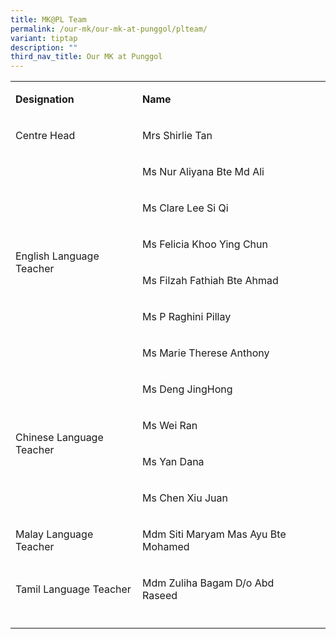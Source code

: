 ```yaml
---
title: MK@PL Team
permalink: /our-mk/our-mk-at-punggol/plteam/
variant: tiptap
description: ""
third_nav_title: Our MK at Punggol
---
```

<p></p><table><tbody><tr><td rowspan="1" colspan="1"><p><strong>Designation</strong></p></td><td rowspan="1" colspan="1"><p><strong>Name</strong></p></td><td rowspan="1" colspan="1"><p></p></td></tr><tr><td rowspan="1" colspan="1"><p>Centre Head</p></td><td rowspan="1" colspan="1"><p>Mrs Shirlie Tan</p></td><td rowspan="1" colspan="1"><p></p></td></tr><tr><td rowspan="6" colspan="1"><p>English Language Teacher</p></td><td rowspan="1" colspan="1"><p>Ms Nur Aliyana Bte Md Ali</p></td><td rowspan="1" colspan="1"><p></p></td></tr><tr><td rowspan="1" colspan="1"><p>Ms Clare Lee Si Qi</p></td><td rowspan="1" colspan="1"><p></p></td></tr><tr><td rowspan="1" colspan="1"><p>Ms Felicia Khoo Ying Chun</p></td><td rowspan="1" colspan="1"><p></p></td></tr><tr><td rowspan="1" colspan="1"><p>Ms Filzah Fathiah Bte Ahmad</p></td><td rowspan="1" colspan="1"><p></p></td></tr><tr><td rowspan="1" colspan="1"><p>Ms P Raghini Pillay</p></td><td rowspan="1" colspan="1"><p></p></td></tr><tr><td rowspan="1" colspan="1"><p>Ms Marie Therese Anthony</p></td><td rowspan="1" colspan="1"><p></p></td></tr><tr><td rowspan="4" colspan="1"><p>Chinese Language Teacher</p></td><td rowspan="1" colspan="1"><p>Ms Deng JingHong</p></td><td rowspan="1" colspan="1"><p></p></td></tr><tr><td rowspan="1" colspan="1"><p>Ms Wei Ran</p></td><td rowspan="1" colspan="1"><p></p></td></tr><tr><td rowspan="1" colspan="1"><p>Ms Yan Dana</p></td><td rowspan="1" colspan="1"><p></p></td></tr><tr><td rowspan="1" colspan="1"><p>Ms Chen Xiu Juan</p></td><td rowspan="1" colspan="1"><p></p></td></tr><tr><td rowspan="1" colspan="1"><p>Malay Language Teacher</p></td><td rowspan="1" colspan="1"><p>Mdm Siti Maryam Mas Ayu Bte Mohamed</p></td><td rowspan="1" colspan="1"><p></p></td></tr><tr><td rowspan="1" colspan="1"><p>Tamil Language Teacher</p></td><td rowspan="1" colspan="1"><p>Mdm Zuliha Bagam D/o Abd Raseed</p></td><td rowspan="1" colspan="1"><p></p></td></tr><tr><td rowspan="1" colspan="1"><p></p></td><td rowspan="1" colspan="1"><p></p></td><td rowspan="1" colspan="1"><p></p></td></tr></tbody></table><p></p>